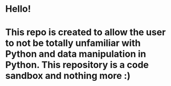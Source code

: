 # Hello!

# This repo is created to allow the user to not be totally unfamiliar with Python and data manipulation in Python. This repository is a code sandbox and nothing more :)
